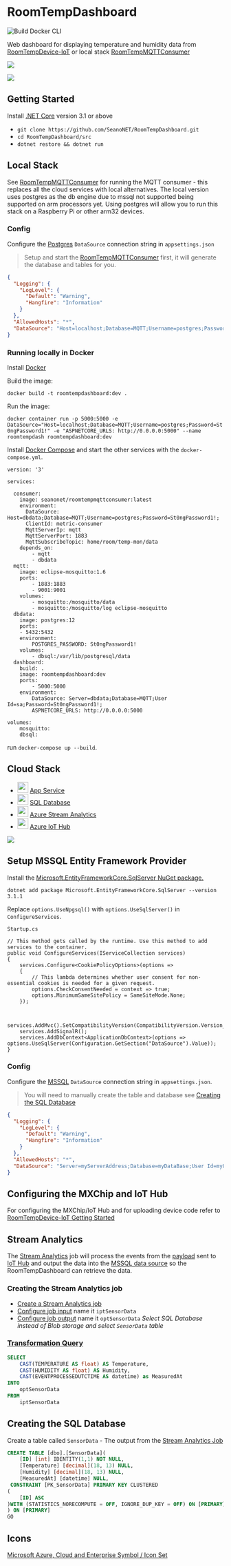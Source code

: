 # RoomTempDashboard
![Build Docker CLI](https://github.com/SeanoNET/RoomTempDashboard/workflows/Build%20Docker%20CLI/badge.svg)

Web dashboard for displaying temperature and humidity data from [RoomTempDevice-IoT](https://github.com/SeanoNET/RoomTempDevice-IoT) or local stack [RoomTempMQTTConsumer](https://github.com/SeanoNET/RoomTempMQTTConsumer)

![](Docs/dashboard.gif)

![](Docs/timeline.gif)

## Getting Started

Install [.NET Core](https://dotnet.microsoft.com/download) version 3.1 or above

- `git clone https://github.com/SeanoNET/RoomTempDashboard.git`
- `cd RoomTempDashboard/src`
- `dotnet restore && dotnet run`

## Local Stack

See [RoomTempMQTTConsumer](https://github.com/SeanoNET/RoomTempMQTTConsumer) for running the MQTT consumer - this replaces all the cloud services with local alternatives. The local version uses postgres as the db engine due to mssql not supported being supported on arm processors yet. Using postgres will allow you to run this stack on a Raspberry Pi or other arm32 devices.

### Config

Configure the [Postgres](https://www.postgresql.org/) `DataSource` connection string in `appsettings.json`

> Setup and start the [RoomTempMQTTConsumer](https://github.com/SeanoNET/RoomTempMQTTConsumer) first, it will generate the database and tables for you.

```JSON
{
  "Logging": {
    "LogLevel": {
      "Default": "Warning",
      "Hangfire": "Information"
    }
  },
  "AllowedHosts": "*",
  "DataSource": "Host=localhost;Database=MQTT;Username=postgres;Password=St0ngPassword1!"
}
```

### Running locally in Docker

Install [Docker](https://docs.docker.com/get-docker/)

Build the image:

`docker build -t roomtempdashboard:dev .`

Run the image:

`docker container run -p 5000:5000 -e DataSource="Host=localhost;Database=MQTT;Username=postgres;Password=St0ngPassword1!" -e "ASPNETCORE_URLS: http://0.0.0.0:5000" --name roomtempdash roomtempdashboard:dev`

Install [Docker Compose](https://docs.docker.com/compose/install/) and start the other services with the `docker-compose.yml`.

```
version: '3'

services:

  consumer:
    image: seanonet/roomtempmqttconsumer:latest
    environment:
      DataSource: Host=dbdata;Database=MQTT;Username=postgres;Password=St0ngPassword1!;
      ClientId: metric-consumer
      MqttServerIp: mqtt
      MqttServerPort: 1883
      MqttSubscribeTopic: home/room/temp-mon/data
    depends_on:
        - mqtt
        - dbdata
  mqtt:
    image: eclipse-mosquitto:1.6
    ports:
        - 1883:1883
        - 9001:9001
    volumes:
        - mosquitto:/mosquitto/data
        - mosquitto:/mosquitto/log eclipse-mosquitto
  dbdata:
    image: postgres:12
    ports:
    - 5432:5432
    environment:
        POSTGRES_PASSWORD: St0ngPassword1!
    volumes:
        - dbsql:/var/lib/postgresql/data
  dashboard:
    build: .
    image: roomtempdashboard:dev
    ports:
        - 5000:5000
    environment:
        DataSource: Server=dbdata;Database=MQTT;User Id=sa;Password=St0ngPassword1!;
        ASPNETCORE_URLS: http://0.0.0.0:5000

volumes:
    mosquitto:
    dbsql:
```
run `docker-compose up --build`.

## Cloud Stack
- <img src="Docs/icons/AzureAppService.png" width="25"> [App Service](https://azure.microsoft.com/en-au/services/app-service/)
- <img src="Docs/icons/AzureSQLDatabase.png" width="25"> [SQL Database](https://azure.microsoft.com/en-au/services/sql-database/)
- <img src="Docs/icons/AzureStreamAnalytics.png" width="25"> [Azure Stream Analytics](https://azure.microsoft.com/en-au/services/stream-analytics/)
- <img src="Docs/icons/AzureIoTHub.png" width="25"> [Azure IoT Hub](https://azure.microsoft.com/en-au/services/iot-hub/)

![](Docs/RoomTempDashboard.png)

## Setup MSSQL Entity Framework Provider

Install the [Microsoft.EntityFrameworkCore.SqlServer NuGet package.](https://www.nuget.org/packages/Microsoft.EntityFrameworkCore.SqlServer/)

`dotnet add package Microsoft.EntityFrameworkCore.SqlServer --version 3.1.1`

Replace `options.UseNpgsql()` with `options.UseSqlServer()` in `ConfigureServices`.  

`Startup.cs`

```
// This method gets called by the runtime. Use this method to add services to the container.
public void ConfigureServices(IServiceCollection services)
{
    services.Configure<CookiePolicyOptions>(options =>
    {
        // This lambda determines whether user consent for non-essential cookies is needed for a given request.
        options.CheckConsentNeeded = context => true;
        options.MinimumSameSitePolicy = SameSiteMode.None;
    });


    services.AddMvc().SetCompatibilityVersion(CompatibilityVersion.Version_3_0);
    services.AddSignalR();
    services.AddDbContext<ApplicationDbContext>(options => options.UseSqlServer(Configuration.GetSection("DataSource").Value));
}
```

### Config

Configure the [MSSQL](https://www.microsoft.com/en-us/sql-server/sql-server-2019) `DataSource` connection string in `appsettings.json`.

> You will need to manually create the table and database see [Creating the SQL Database](#Creating-the-SQL-Database)

```JSON
{
  "Logging": {
    "LogLevel": {
      "Default": "Warning",
      "Hangfire": "Information"
    }
  },
  "AllowedHosts": "*",
  "DataSource": "Server=myServerAddress;Database=myDataBase;User Id=myUsername;Password=myPassword;"
}
```

## Configuring the MXChip and IoT Hub

For configuring the MXChip/IoT Hub and for uploading device code refer to [RoomTempDevice-IoT Getting Started](https://github.com/SeanoNET/RoomTempDevice-IoT#getting-started)

## Stream Analytics

The [Stream Analytics](https://docs.microsoft.com/en-us/azure/stream-analytics/stream-analytics-introduction) job will process the events from the [payload](https://github.com/SeanoNET/RoomTempDevice-IoT#payload) sent to [IoT Hub](https://azure.microsoft.com/en-au/services/iot-hub/) and output the data into the [MSSQL data source](#Creating-the-SQL-Database) so the RoomTempDashboard can retrieve the data.

### Creating the Stream Analytics job <a name="Creating-the-Stream-Analytics-job"></a>

- [Create a Stream Analytics job](https://docs.microsoft.com/en-us/azure/stream-analytics/stream-analytics-quick-create-portal#create-a-stream-analytics-job)
- [Configure job input](https://docs.microsoft.com/en-us/azure/stream-analytics/stream-analytics-quick-create-portal#configure-job-input) name it `iptSensorData`
- [Configure job output](https://docs.microsoft.com/en-us/azure/stream-analytics/stream-analytics-quick-create-portal#configure-job-output) name it `optSensorData` *Select SQL Database instead of Blob storage and select `SensorData` table*


### [Transformation Query](https://docs.microsoft.com/en-us/azure/stream-analytics/stream-analytics-quick-create-portal#define-the-transformation-query)
```SQL
SELECT 
    CAST(TEMPERATURE AS float) AS Temperature,
    CAST(HUMIDITY AS float) AS Humidity,
    CAST(EVENTPROCESSEDUTCTIME AS datetime) as MeasuredAt
INTO
    optSensorData
FROM
    iptSensorData
```

## Creating the SQL Database

Create a table called `SensorData` - The output from the [Stream Analytics Job](#Creating-the-Stream-Analytics-job)

```SQL
CREATE TABLE [dbo].[SensorData](
	[ID] [int] IDENTITY(1,1) NOT NULL,
	[Temperature] [decimal](18, 13) NULL,
	[Humidity] [decimal](18, 13) NULL,
	[MeasuredAt] [datetime] NULL,
 CONSTRAINT [PK_SensorData] PRIMARY KEY CLUSTERED 
(
	[ID] ASC
)WITH (STATISTICS_NORECOMPUTE = OFF, IGNORE_DUP_KEY = OFF) ON [PRIMARY]
) ON [PRIMARY]
GO
```

## Icons
[Microsoft Azure, Cloud and Enterprise Symbol / Icon Set](https://www.microsoft.com/en-au/download/details.aspx?id=41937)